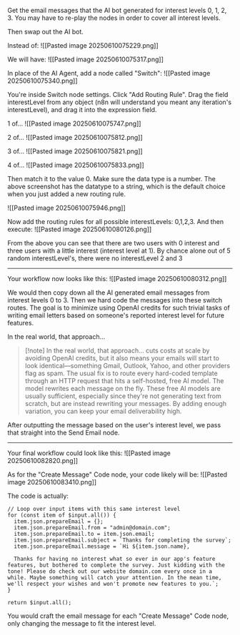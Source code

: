 Get the email messages that the AI bot generated for interest levels 0, 1, 2, 3. You may have to re-play the nodes in order to cover all interest levels.

Then swap out the AI bot. 

Instead of:
![[Pasted image 20250610075229.png]]

We will have:
![[Pasted image 20250610075317.png]]

In place of the AI Agent, add a node called "Switch":
![[Pasted image 20250610075340.png]]

You're inside Switch node settings. Click "Add Routing Rule". Drag the field interestLevel from any object (n8n will understand you meant any iteration's interestLevel), and drag it into the expression field.

1 of...
![[Pasted image 20250610075747.png]]

2 of...
![[Pasted image 20250610075812.png]]

3 of...
![[Pasted image 20250610075821.png]]

4 of...
![[Pasted image 20250610075833.png]]


Then match it to the value 0. Make sure the data type is a number. The above screenshot has the datatype to a string, which is the default choice when you just added a new routing rule.

![[Pasted image 20250610075946.png]]

Now add the routing rules for all possible interestLevels: 0,1,2,3. And then execute:
![[Pasted image 20250610080126.png]]

From the above you can see that there are two users with 0 interest and three users with a little interest (interest level at 1). By chance alone out of 5 random interestLevel's, there were no interestLevel 2 and 3

---

Your workflow now looks like this:
![[Pasted image 20250610080312.png]]

We would then copy down all the AI generated email messages from interest levels 0 to 3. Then we hard code the messages into these switch routes. The goal is to minimize using OpenAI credits for such trivial tasks of writing email letters based on someone's reported interest level for future features. 

In the real world, that approach...

> [!note] In the real world, that approach...
> cuts costs at scale by avoiding OpenAI credits, but it also means your emails will start to look identical—something Gmail, Outlook, Yahoo, and other providers flag as spam. The usual fix is to route every hard-coded template through an HTTP request that hits a self-hosted, free AI model. The model rewrites each message on the fly. These free AI models are usually sufficient, especially since they're not generating text from scratch, but are instead rewriting your messages. By adding enough variation, you can keep your email deliverability high.


After outputting the message based on the user's interest level, we pass that straight into the Send Email node.

---

Your final workflow could look like this:
![[Pasted image 20250610082820.png]]

As for the "Create Message" Code node, your code likely will be:
![[Pasted image 20250610083410.png]]

The code is actually:
```
// Loop over input items with this same interest level
for (const item of $input.all()) {
  item.json.prepareEmail = {};
  item.json.prepareEmail.from = "admin@domain.com";
  item.json.prepareEmail.to = item.json.email;
  item.json.prepareEmail.subject = `Thanks for completing the survey`;
  item.json.prepareEmail.message = `Hi ${item.json.name},
  
  Thanks for having no interest what so ever in our app's feature features, but bothered to complete the survey. Just kidding with the tone! Please do check out our website domain.com every once in a while. Maybe something will catch your attention. In the mean time, we'll respect your wishes and won't promote new features to you.`;
}

return $input.all();
```

You would craft the email message for each "Create Message" Code node, only changing the message to fit the interest level.